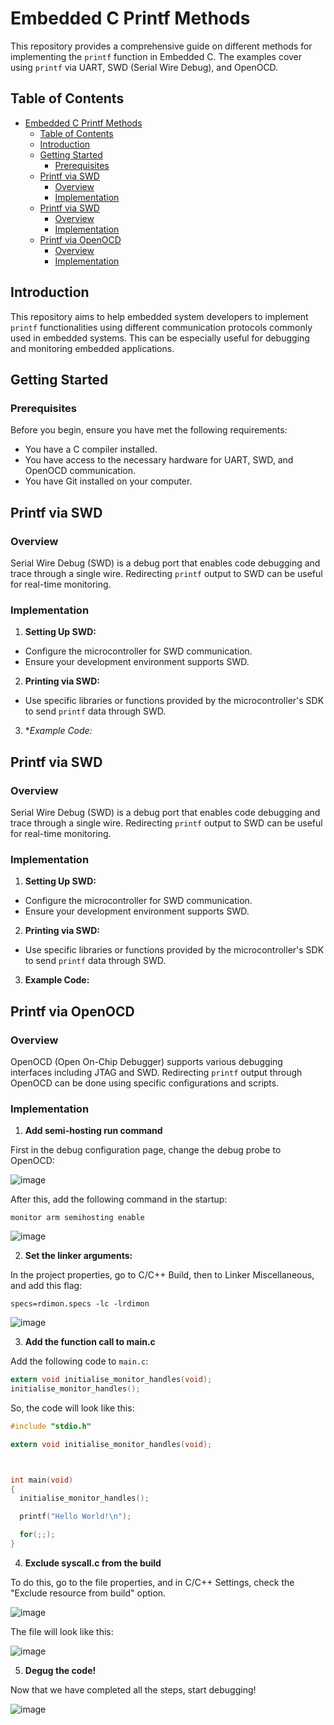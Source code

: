 # Embedded C Printf Methods

This repository provides a comprehensive guide on different methods for implementing the `printf` function in Embedded C. The examples cover using `printf` via UART, SWD (Serial Wire Debug), and OpenOCD.

## Table of Contents

- [Embedded C Printf Methods](#embedded-c-printf-methods)
  - [Table of Contents](#table-of-contents)
  - [Introduction](#introduction)
  - [Getting Started](#getting-started)
    - [Prerequisites](#prerequisites)
  - [Printf via SWD](#printf-via-swd)
    - [Overview](#overview)
    - [Implementation](#implementation)
  - [Printf via SWD](#printf-via-swd-1)
    - [Overview](#overview-1)
    - [Implementation](#implementation-1)
  - [Printf via OpenOCD](#printf-via-openocd)
    - [Overview](#overview-2)
    - [Implementation](#implementation-2)

## Introduction

This repository aims to help embedded system developers to implement `printf` functionalities using different communication protocols commonly used in embedded systems. This can be especially useful for debugging and monitoring embedded applications.

## Getting Started

### Prerequisites

Before you begin, ensure you have met the following requirements:
- You have a C compiler installed.
- You have access to the necessary hardware for UART, SWD, and OpenOCD communication.
- You have Git installed on your computer.

## Printf via SWD

### Overview

Serial Wire Debug (SWD) is a debug port that enables code debugging and trace through a single wire. Redirecting `printf` output to SWD can be useful for real-time monitoring.

### Implementation

1. **Setting Up SWD:**
- Configure the microcontroller for SWD communication.
- Ensure your development environment supports SWD.

2. **Printing via SWD:**
- Use specific libraries or functions provided by the microcontroller's SDK to send `printf` data through SWD.

3. **Example Code:*



## Printf via SWD

### Overview

Serial Wire Debug (SWD) is a debug port that enables code debugging and trace through a single wire. Redirecting `printf` output to SWD can be useful for real-time monitoring.

### Implementation

1. **Setting Up SWD:**
- Configure the microcontroller for SWD communication.
- Ensure your development environment supports SWD.

2. **Printing via SWD:**
- Use specific libraries or functions provided by the microcontroller's SDK to send `printf` data through SWD.

3. **Example Code:**








## Printf via OpenOCD

### Overview

OpenOCD (Open On-Chip Debugger) supports various debugging interfaces including JTAG and SWD. Redirecting `printf` output through OpenOCD can be done using specific configurations and scripts.

### Implementation

1. **Add semi-hosting run command**

First in the debug configuration page, change the debug probe to OpenOCD:

![image](OpenOCD/1.png)

 After this, add the following command in the startup:

```
monitor arm semihosting enable
```

![image](OpenOCD/2.png)


2. **Set the linker arguments:**
  

In the project properties, go to C/C++ Build, then to Linker Miscellaneous, and add this flag:

```
specs=rdimon.specs -lc -lrdimon
```

![image](OpenOCD/3.png)



3. **Add the function call to main.c**

Add the following code to `main.c`:

```c
extern void initialise_monitor_handles(void);
initialise_monitor_handles();
```

So, the code will look like this:

```c
#include "stdio.h"

extern void initialise_monitor_handles(void);



int main(void)
{
  initialise_monitor_handles();

  printf("Hello World!\n");

  for(;;);
}
```

4. **Exclude syscall.c from the build**

To do this, go to the file properties, and in C/C++ Settings, check the "Exclude resource from build" option.

![image](OpenOCD/4.png)

The file will look like this:

![image](OpenOCD/5.png)

5. **Degug the code!**

Now that we have completed all the steps, start debugging!

![image](OpenOCD/6.png)




